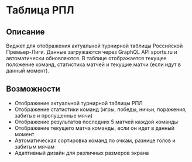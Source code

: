 # Таблица РПЛ

## Описание
Виджет для отображения актуальной турнирной таблицы Российской Премьер-Лиги. Данные загружаются через GraphQL API sports.ru и автоматически обновляются. В таблице отображается текущее положение команд, статистика матчей и текущие матчи (если идут в данный момент).

## Возможности
- Отображение актуальной турнирной таблицы РПЛ
- Отображение статистики команд (игры, победы, ничьи, поражения, забитые и пропущенные мячи)
- Отображение результатов последних 5 матчей каждой команды
- Отображение текущего матча команды, если он идет в данный момент
- Автоматическая сортировка команд по очкам, разнице голов и забитым мячам
- Адаптивный дизайн для различных размеров экрана 
